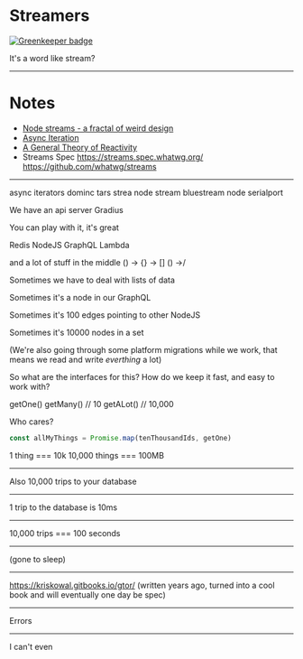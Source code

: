 # Streamers

[![Greenkeeper badge](https://badges.greenkeeper.io/reconbot/presentation-streams.svg)](https://greenkeeper.io/)

It's a word like stream?

---

# Notes

- [Node streams - a fractal of weird design](https://gist.github.com/spion/ecdc92bc5de5b381da30#file-01-fractal-weird-design-md)
- [Async Iteration](https://github.com/tc39/proposal-async-iteration)
- [A General Theory of Reactivity](https://kriskowal.gitbooks.io/gtor/content/)
- Streams Spec https://streams.spec.whatwg.org/ https://github.com/whatwg/streams

---

async iterators
dominc tars strea
node stream
bluestream
node serialport



We have an api server Gradius

You can play with it, it's great

Redis
NodeJS
GraphQL
Lambda

and a lot of stuff in the middle
() -> {} -> []
() ->/

Sometimes we have to deal with lists of data

Sometimes it's a node in our GraphQL

Sometimes it's 100 edges pointing to other NodeJS

Sometimes it's 10000 nodes in a set

(We're also going through some platform migrations while we work, that means we read and write *everthing* a lot)

So what are the interfaces for this? How do we keep it fast, and easy to work with?


getOne()
getMany() // 10
getALot() // 10,000

Who cares?

```js
const allMyThings = Promise.map(tenThousandIds, getOne)
```

1 thing === 10k
10,000 things === 100MB

---

Also 10,000 trips to your database

---

1 trip to the database is 10ms

---

10,000 trips === 100 seconds

---

(gone to sleep)

---
https://kriskowal.gitbooks.io/gtor/ (written years ago, turned into a cool book and will eventually one day be spec)

---
Errors

---

I can't even

